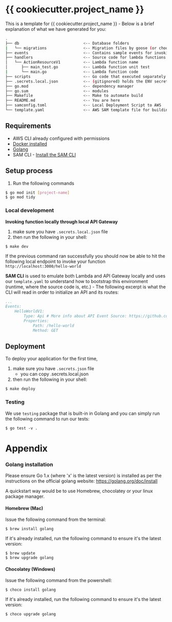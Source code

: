 # {{ cookiecutter.project_name }}

This is a template for {{ cookiecutter.project_name }} - Below is a brief explanation of what we have generated for you:

```bash
.
├── db                            <-- Database folders
|   └── migrations                <-- Migration files by goose (or choose your poison)
├── events                        <-- Contains sample events for invoking the lambda function
├── handlers                      <-- Source code for lambda functions
│   └── ActionResourceV1          <-- Lambda function name
│      ├── main_test.go           <-- Lambda function unit test
|      └── main.go                <-- Lambda function code
├── scripts                       <-- Go code that executed separately
├── .secrets.local.json           <-- (gitignored) holds the ENV secrets json
├── go.mod                        <-- dependency manager
├── go.sum                        <-- modules
├── Makefile                      <-- Make to automate build
├── README.md                     <-- You are here
├── samconfig.toml                <-- Local Deployment Script to AWS
└── template.yaml                 <-- AWS SAM template file for building the infrastructure
```

## Requirements

* AWS CLI already configured with permissions
* [Docker installed](https://www.docker.com/community-edition)
* [Golang](https://golang.org)
* SAM CLI - [Install the SAM CLI](https://docs.aws.amazon.com/serverless-application-model/latest/developerguide/serverless-sam-cli-install.html)

## Setup process

1. Run the following commands
```bash
$ go mod init [project-name]
$ go mod tidy
```

### Local development

**Invoking function locally through local API Gateway**

1. make sure you have `.secrets.local.json` file
2. then run the following in your shell:
```bash
$ make dev
```

If the previous command ran successfully you should now be able to hit the following local endpoint to invoke your function `http://localhost:3000/hello-world`

**SAM CLI** is used to emulate both Lambda and API Gateway locally and uses our `template.yaml` to understand how to bootstrap this environment (runtime, where the source code is, etc.) - The following excerpt is what the CLI will read in order to initialize an API and its routes:

```yaml
...
Events:
    HelloWorldV1:
        Type: Api # More info about API Event Source: https://github.com/awslabs/serverless-application-model/blob/master/versions/2016-10-31.md#api
        Properties:
            Path: /hello-world
            Method: GET
```

## Deployment

To deploy your application for the first time,

1. make sure you have `.secrets.json` file
    - you can copy .secrets.local.json
2. then run the following in your shell:

```bash
$ make deploy
```

### Testing

We use `testing` package that is built-in in Golang and you can simply run the following command to run our tests:

```shell
$ go test -v .
```

# Appendix

### Golang installation

Please ensure Go 1.x (where 'x' is the latest version) is installed as per the instructions on the official golang website: https://golang.org/doc/install

A quickstart way would be to use Homebrew, chocolatey or your linux package manager.

#### Homebrew (Mac)

Issue the following command from the terminal:

```shell
$ brew install golang
```

If it's already installed, run the following command to ensure it's the latest version:

```shell
$ brew update
$ brew upgrade golang
```

#### Chocolatey (Windows)

Issue the following command from the powershell:

```shell
$ choco install golang
```

If it's already installed, run the following command to ensure it's the latest version:

```shell
$ choco upgrade golang
```

